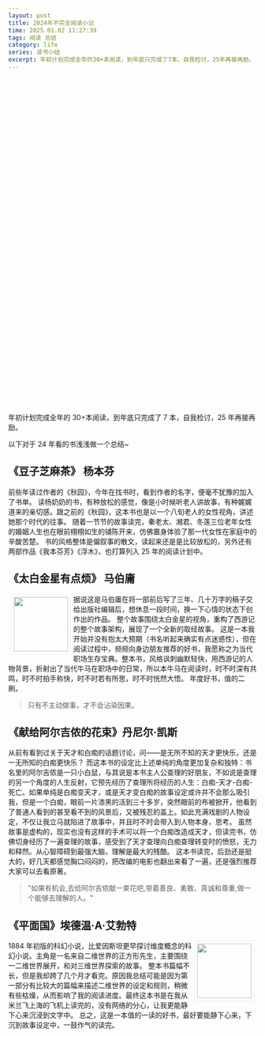 ```yaml
---
layout: post
title: 2024年不完全阅读小记
time: 2025.01.02 11:27:39
tags: 阅读 总结
category: life
series: 读书小结
excerpt: 年初计划完成全年的30+本阅读，到年底只完成了7本，自我检讨，25年再接再励。
---
```


<style>
.chartbox{
    width: 100%;
    height:650px;
    margin:20px 0;
}
.chartbox img{
    width:100%;
    height:auto;
}
.txtAroundImg{
    display: inline-block !important;
    margin: 0 5px !important;
    padding: 5px;
    border: 1px dashed #e5e5e5;
}
</style>
<div id="book-chart" class="chartbox"></div>

年初计划完成全年的 30+本阅读，到年底只完成了 7 本，自我检讨，25 年再接再励。

以下对于 24 年看的书浅浅做一个总结~

## 《豆子芝麻茶》 杨本芬

前些年读过作者的《秋园》，今年在找书时，看到作者的名字，便毫不犹豫的加入了书单。
读杨奶奶的书，有种放松的感觉，像是小时候听老人讲故事，有种娓娓道来的亲切感。跟之前的《秋园》，这本书也是以一个八旬老人的女性视角，讲述她那个时代的往事。
随着一节节的故事读完，秦老太、湘君、冬莲三位老年女性的婚姻人生也在眼前栩栩如生的铺陈开来，仿佛置身体验了那一代女性在家庭中的辛酸苦楚。
书的风格整体是偏叙事的散文，读起来还是是比较放松的，另外还有两部作品《我本芬芳》《浮木》，也打算列入 25 年的阅读计划中。

## 《太白金星有点烦》 马伯庸

<img align="left" width="110" hspace="5" vspace="5" src="{{ site.baseurl}}/images/post/2025-01-02-read-summary-2024/pic02.jpg" class="txtAroundImg" />

据说这是马伯庸在将一部前后写了三年、几十万字的稿子交给出版社编辑后，想休息一段时间，换一下心情的状态下创作出的作品。
整个故事围绕太白金星的视角，重构了西游记的整个故事架构，展现了一个全新的取经故事。
这是一本我开始并没有抱太大预期（书名听起来确实有点迷惑性），但在阅读过程中，频频向身边朋友推荐的好书，我愿称之为当代职场生存宝典。整本书，风格讽刺幽默轻快，用西游记的人物背景，折射出了当代牛马在职场中的日常，所以本牛马在阅读时，时不时深有共鸣，时不时拍手称快，时不时若有所思，时不时恍然大悟。
年度好书，值的二刷。

> 只有不主动做事，才不会沾染因果。

## 《献给阿尔吉侬的花束》丹尼尔·凯斯

从前有看到过关于天才和白痴的话题讨论，问——是无所不知的天才更快乐，还是一无所知的白痴更快乐？
而这本书的设定比上述单纯的角度更加复杂和独特：书名里的阿尔吉侬是一只小白鼠，与其说是本书主人公查理的好朋友，不如说是查理的另一个角度的人生反射，它预先经历了查理所将经历的人生：白痴-天才-白痴-死亡。如果单纯是白痴变天才，或是天才变白痴的故事设定或许并不会那么吸引我，但是一个白痴，眼前一片漆黑的活到三十多岁，突然眼前的布被掀开，他看到了普通人看到的甚至看不到的风景后，又被残忍的盖上。如此充满戏剧的人物设定，不仅让我立马就陷进了故事中，并且时不时会带入到人物本身，思考。
虽然故事是虚构的，现实也没有这样的手术可以将一个白痴改造成天才，但读完书，仿佛切身经历了一遍查理的故事，感受到了天才查理向白痴查理转变时的愤怒，无力和释然。从心智障碍到最强大脑，理解是最大的残酷。
这本书读完，后劲还是挺大的，好几天都感觉胸口闷闷的，把改编的电影也翻出来看了一遍，还是强烈推荐大家可以去看原著。

> "如果有机会,去给阿尔吉侬献一束花吧,带着善良、勇敢、真诚和尊重,做一个能够去理解的人。"

## 《平面国》埃德温·A·艾勃特

<img align="right" width="110" hspace="5" vspace="5" src="{{ site.baseurl}}/images/post/2025-01-02-read-summary-2024/pic01.jpeg" class="txtAroundImg" />
1884 年初版的科幻小说，比爱因斯坦更早探讨维度概念的科幻小说。主角是一名来自二维世界的正方形先生，主要围绕一二维世界展开，和对三维世界探索的故事。
整本书篇幅不长，但是我却跨了几个月才看完。原因我总结可能是因为第一部分有比较大的篇幅来描述二维世界的设定和规则，稍微有些枯燥，从而影响了我的阅读进度。最终这本书是在我从米兰飞上海的飞机上读完的，没有网络的分心，让我更能静下心来沉浸到文字中。
总之，这是一本值的一读的好书，最好要能静下心来，下沉到故事设定中，一鼓作气的读完。

<script type="text/javascript" src="{{ site.url }}{{site.baseurl}}/js/echarts.min-4.8.0.js"></script>
<script type="text/javascript" src="{{ site.url }}{{site.baseurl}}/js/bookList.js"></script>
<script type="text/javascript" src="{{ site.url }}{{site.baseurl}}/js/chartsCommon.js"></script>

<script type="text/javascript">

if (window.innerWidth < 600) {
    var img2020 = '{{ site.url }}{{site.baseurl}}/images/post/2025-01-02-read-summary-2024/pic-chart.png';

    setChartImg('book-chart',img2020)
}
else {
    var charts = [];
    
    var myChart = echarts.init(document.getElementById('book-chart'));
    var baseData = bookData['2024']
    let opt = getReadSummaryChartOpt(baseData,{
        title: '2024年度读书统计',
        colors: ['#FF7F50','#50C878','#A2D9CE','#FFB90F','#2980B9'],
        bgColor: '#2C3E28',
        txtColor: '#bbbbbb'
    })
    myChart.setOption(opt);
    charts.push(myChart)
    setResize(charts)
}

</script>
